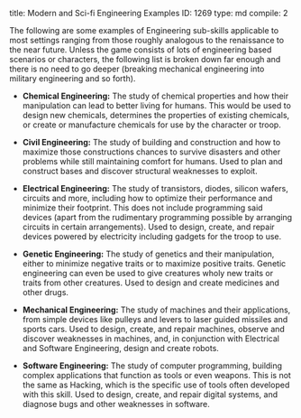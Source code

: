 title:          Modern and Sci-fi Engineering Examples
ID:             1269
type:           md
compile:        2


The following are some examples of Engineering sub-skills applicable to most settings ranging from those roughly analogous to the renaissance to the near future. Unless the game consists of lots of engineering based scenarios or characters, the following list is broken down far enough and there is no need to go deeper (breaking mechanical engineering into military engineering and so forth).

- **Chemical Engineering:** The study of chemical properties and how their manipulation can lead to better living for humans. This would be used to design new chemicals, determines the properties of existing chemicals, or create or manufacture chemicals for use by the character or troop.

- **Civil Engineering:**  The study of building and construction and how to maximize those constructions chances to survive disasters and other problems while still maintaining comfort for humans. Used to plan and construct bases and discover structural weaknesses to exploit.

- **Electrical Engineering:** The study of transistors, diodes, silicon wafers, circuits and more, including how to optimize their performance and minimize their footprint. This does not include programming said devices (apart from the rudimentary programming possible by arranging circuits in certain arrangements). Used to design, create, and repair devices powered by electricity including gadgets for the troop to use.

- **Genetic Engineering:** The study of genetics and their manipulation, either to minimize negative traits or to maximize positive traits. Genetic engineering can even be used to give creatures wholy new traits or traits from other creatures. Used to design and create medicines and other drugs.

- **Mechanical Engineering:**  The study of machines and their applications, from simple devices like pulleys and levers to laser guided missiles and sports cars. Used to design, create, and repair machines, observe and discover weaknesses in machines, and, in conjunction with Electrical and Software Engineering, design and create robots.

- **Software Engineering:** The study of computer programming, building complex applications that function as tools or even weapons. This is not the same as Hacking, which is the specific use of tools often developed with this skill. Used to design, create, and repair digital systems, and diagnose bugs and other weaknesses in software.